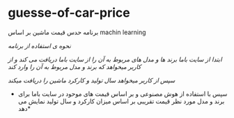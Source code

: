 # guesse-of-car-price
برنامه حدس قیمت ماشین بر اساس machin learning

*نحوه ی استفاده از برنامه*

*ابتدا از سایت باما برند ها و مدل های مربوط به آن را از سایت باما دریافت می کند و از کاربر  میخواهد که برند و مدل مربوط به آن را وارد کند*

*سپس از کاربر میخواهد سال تولید و کارکرد ماشین  را دریافت میکند*

* سپس با استفاده از هوش مصنوعی و بر اساس قیمت های موحود در سایت باما برای برند و مدل مورد نظر قیمت تقریبی بر اساس میزان کارکرد و سال تولید نمایش می دهد* 

